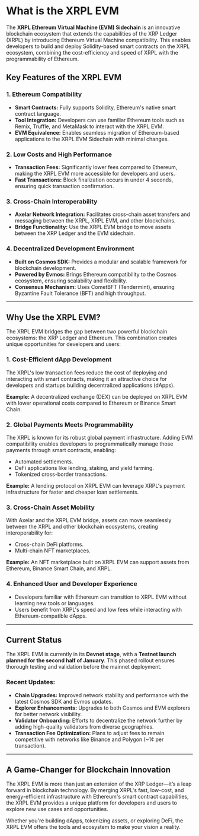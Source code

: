 # What is the XRPL EVM

The **XRPL Ethereum Virtual Machine (EVM) Sidechain** is an innovative blockchain ecosystem that extends the capabilities of the XRP Ledger (XRPL) by introducing Ethereum Virtual Machine compatibility. This enables developers to build and deploy Solidity-based smart contracts on the XRPL ecosystem, combining the cost-efficiency and speed of XRPL with the programmability of Ethereum.

## Key Features of the XRPL EVM

### 1. **Ethereum Compatibility**

- **Smart Contracts:** Fully supports Solidity, Ethereum's native smart contract language.
- **Tool Integration:** Developers can use familiar Ethereum tools such as Remix, Truffle, and MetaMask to interact with the XRPL EVM.
- **EVM Equivalence:** Enables seamless migration of Ethereum-based applications to the XRPL EVM Sidechain with minimal changes.

### 2. **Low Costs and High Performance**

- **Transaction Fees:** Significantly lower fees compared to Ethereum, making the XRPL EVM more accessible for developers and users.
- **Fast Transactions:** Block finalization occurs in under 4 seconds, ensuring quick transaction confirmation.

### 3. **Cross-Chain Interoperability**

- **Axelar Network Integration:** Facilitates cross-chain asset transfers and messaging between the XRPL, XRPL EVM, and other blockchains.
- **Bridge Functionality:** Use the XRPL EVM bridge to move assets between the XRP Ledger and the EVM sidechain.

### 4. **Decentralized Development Environment**

- **Built on Cosmos SDK:** Provides a modular and scalable framework for blockchain development.
- **Powered by Evmos:** Brings Ethereum compatibility to the Cosmos ecosystem, ensuring scalability and flexibility.
- **Consensus Mechanism:** Uses CometBFT (Tendermint), ensuring Byzantine Fault Tolerance (BFT) and high throughput.

---

## Why Use the XRPL EVM?

The XRPL EVM bridges the gap between two powerful blockchain ecosystems: the XRP Ledger and Ethereum. This combination creates unique opportunities for developers and users:

### 1. **Cost-Efficient dApp Development**

The XRPL's low transaction fees reduce the cost of deploying and interacting with smart contracts, making it an attractive choice for developers and startups building decentralized applications (dApps).

**Example:** A decentralized exchange (DEX) can be deployed on XRPL EVM with lower operational costs compared to Ethereum or Binance Smart Chain.

### 2. **Global Payments Meets Programmability**

The XRPL is known for its robust global payment infrastructure. Adding EVM compatibility enables developers to programmatically manage those payments through smart contracts, enabling:

- Automated settlements.
- DeFi applications like lending, staking, and yield farming.
- Tokenized cross-border transactions.

**Example:** A lending protocol on XRPL EVM can leverage XRPL's payment infrastructure for faster and cheaper loan settlements.

### 3. **Cross-Chain Asset Mobility**

With Axelar and the XRPL EVM bridge, assets can move seamlessly between the XRPL and other blockchain ecosystems, creating interoperability for:

- Cross-chain DeFi platforms.
- Multi-chain NFT marketplaces.

**Example:** An NFT marketplace built on XRPL EVM can support assets from Ethereum, Binance Smart Chain, and XRPL.

### 4. **Enhanced User and Developer Experience**

- Developers familiar with Ethereum can transition to XRPL EVM without learning new tools or languages.
- Users benefit from XRPL's speed and low fees while interacting with Ethereum-compatible dApps.

---

## Current Status

The XRPL EVM is currently in its **Devnet stage**, with a **Testnet launch planned for the second half of January**. This phased rollout ensures thorough testing and validation before the mainnet deployment.

### Recent Updates:

- **Chain Upgrades:** Improved network stability and performance with the latest Cosmos SDK and Evmos updates.
- **Explorer Enhancements:** Upgrades to both Cosmos and EVM explorers for better network visibility.
- **Validator Onboarding:** Efforts to decentralize the network further by adding high-quality validators from diverse geographies.
- **Transaction Fee Optimization:** Plans to adjust fees to remain competitive with networks like Binance and Polygon (~1¢ per transaction).

---

## A Game-Changer for Blockchain Innovation

The XRPL EVM is more than just an extension of the XRP Ledger—it’s a leap forward in blockchain technology. By merging XRPL's fast, low-cost, and energy-efficient infrastructure with Ethereum's smart contract capabilities, the XRPL EVM provides a unique platform for developers and users to explore new use cases and opportunities.

Whether you're building dApps, tokenizing assets, or exploring DeFi, the XRPL EVM offers the tools and ecosystem to make your vision a reality.
